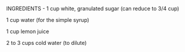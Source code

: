 INGREDIENTS - 
1 cup white, granulated sugar (can reduce to 3/4 cup)

1 cup water (for the simple syrup)

1 cup lemon juice

2 to 3 cups cold water (to dilute)

